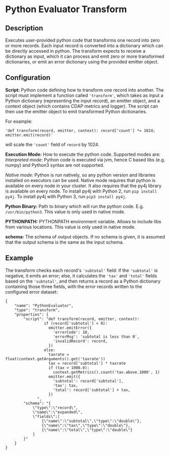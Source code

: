 # Python Evaluator Transform


Description
-----------
Executes user-provided python code that transforms one record into zero or more records.
Each input record is converted into a dictionary which can be directly accessed in
python. The transform expects to receive a dictionary as input, which it can
process and emit zero or more transformed dictionaries, or emit an error dictionary using the provided emitter object.

Configuration
-------------
**Script:** Python code defining how to transform one record into another. The script must
implement a function called ``'transform'``, which takes as input a Python dictionary (representing
the input record), an emitter object, and a context object (which contains CDAP metrics and logger).
The script can then use the emitter object to emit transformed Python dictionaries.

For example:

``'def transform(record, emitter, context): record['count'] *= 1024; emitter.emit(record)'``

will scale the ``'count'`` field of ``record`` by 1024.

**Execution Mode:** How to execute the python code. Supported modes are:
_Interpreted mode_:
Python code is executed via jvm, hence C based libs (e.g. numpy) and Python3 syntax are not supported.

_Native mode:_
Python is run natively, so any python version and libraries installed on executors can be used.
Native mode requires that python is available on every node in your cluster.
It also requires that the py4j library is available on every node.
To install py4j with Python 2, run ``pip install py4j``. To install py4j with Python 3, run ``pip3 install py4j``.

**Python Binary:** Path to binary which will run the python code. E.g. ``/usr/bin/python3``.
This value is only used in native mode.

**PYTHONPATH:** PYTHONPATH environment variable. Allows to include libs from various locations.
This value is only used in native mode.


**schema:** The schema of output objects. If no schema is given, it is assumed that the output
schema is the same as the input schema.


Example
-------
The transform checks each record's ``'subtotal'`` field: if the ``'subtotal'`` is negative, it emits an error;
else, it calculates the ``'tax'`` and ``'total'`` fields based on the ``'subtotal'``, and then returns a record
as a Python dictionary containing those three fields, with the error records written to the configured error dataset:

    {
        "name": "PythonEvaluator",
        "type": "transform",
        "properties": {
            "script": "def transform(record, emitter, context):
                     if (record['subtotal'] < 0):
                       emitter.emitError({
                         'errorCode': 10,
                         'errorMsg': 'subtotal is less than 0',
                         'invalidRecord': record,
                       })
                     else:
                       taxrate = float(context.getArguments().get('taxrate'))
                       tax = record['subtotal'] * taxrate
                       if (tax > 1000.0):
                         context.getMetrics().count('tax.above.1000', 1)
                       emitter.emit({
                         'subtotal': record['subtotal'],
                         'tax': tax,
                         'total': record['subtotal'] + tax,
                       })
                  ",
            "schema": "{
                \"type\":\"record\",
                \"name\":\"expanded\",
                \"fields\":[
                    {\"name\":\"subtotal\",\"type\":\"double\"},
                    {\"name\":\"tax\",\"type\":\"double\"},
                    {\"name\":\"total\",\"type\":\"double\"}
                ]
            }"
        }
    }
